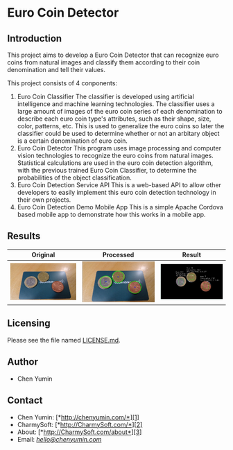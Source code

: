 **Euro Coin Detector**
========================


Introduction
------------------------
This project aims to develop a Euro Coin Detector that can recognize euro coins from natural images and classify them according to their coin denomination and tell their values.  

This project consists of 4 conponents:  
1) Euro Coin Classifier
    The classifier is developed using artificial intelligence and machine learning technologies. The classifier uses a large amount of images of the euro coin series of each denomination to describe each euro coin type's attributes, such as their shape, size, color, patterns, etc. This is used to generalize the euro coins so later the classifier could be used to determine whether or not an arbitary object is a certain denomination of euro coin.  
2) Euro Coin Detector
    This program uses image processing and computer vision technologies to recognize the euro coins from natural images. Statistical calculations are used in the euro coin detection algorithm, with the previous trained Euro Coin Classifier, to determine the probabilities of the object classification.
3) Euro Coin Detection Service API
	This is a web-based API to allow other developers to easily implement this euro coin detection technology in their own projects. 
4) Euro Coin Detection Demo Mobile App
	This is a simple Apache Cordova based mobile app to demonstrate how this works in a mobile app.


Results
------------------------
| Original | Processed | Result |
| :---: | :---: | :---: |
| ![Original](demo/original.jpg) | ![Processed](demo/reconstructed-image.jpg) | ![Result](demo/segmented-results.jpg) |



Licensing
------------------------
Please see the file named [LICENSE.md](LICENSE.md).


Author
------------------------
* Chen Yumin  


Contact
------------------------
* Chen Yumin: [*http://chenyumin.com/*][1]
* CharmySoft: [*http://CharmySoft.com/*][2]  
* About: [*http://CharmySoft.com/about*][3]  
* Email: [*hello@chenyumin.com*](mailto:hello@chenyumin.com)  

[1]: http://chenyumin.com/ "Chen Yumin"
[2]: http://www.CharmySoft.com/ "CharmySoft"
[3]: http://www.CharmySoft.com/about "About CharmySoft"